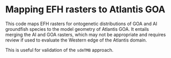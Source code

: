 # Mapping EFH rasters to Atlantis GOA

This code maps EFH rasters for ontogenetic distributions of GOA and AI groundfish species to the model geometry of Atlantis GOA. It entails merging the AI and GOA rasters, which may not be appropriate and requires review if used to evaluate the Western edge of the Atlantis domain. 

This is useful for validation of the `sdmTMB` approach.
